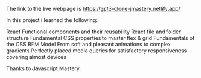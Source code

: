 The link to the live webpage is https://gpt3-clone-jmastery.netlify.app/

In this project i learned the following:

React Functional components and their reusability
React file and folder structure
Fundamental CSS properties to master flex & grid
Fundamentals of the CSS BEM Model
From soft and pleasant animations to complex gradients
Perfectly placed media queries for satisfactory responsiveness covering almost devices

Thanks to Javascript Mastery.
